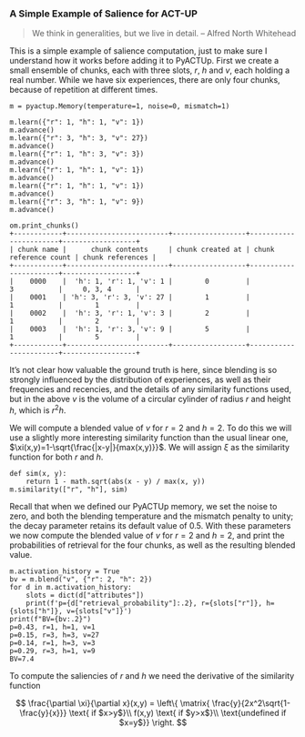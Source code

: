 ### A Simple Example of Salience for ACT-UP

> We think in generalities, but we live in detail. – Alfred North Whitehead

This is a simple example of salience computation, just to make sure I understand how it works before adding
it to PyACTUp. First we create a small ensemble of chunks, each with three slots, $r$, $h$ and $v$, each holding
a real number. While we have six experiences, there are only four chunks, because of repetition at different times.

    m = pyactup.Memory(temperature=1, noise=0, mismatch=1)

    m.learn({"r": 1, "h": 1, "v": 1})
    m.advance()
    m.learn({"r": 3, "h": 3, "v": 27})
    m.advance()
    m.learn({"r": 1, "h": 3, "v": 3})
    m.advance()
    m.learn({"r": 1, "h": 1, "v": 1})
    m.advance()
    m.learn({"r": 1, "h": 1, "v": 1})
    m.advance()
    m.learn({"r": 3, "h": 1, "v": 9})
    m.advance()

    om.print_chunks()
    +------------+-------------------------+------------------+-----------------------+------------------+
    | chunk name |      chunk contents     | chunk created at | chunk reference count | chunk references |
    +------------+-------------------------+------------------+-----------------------+------------------+
    |    0000    |  'h': 1, 'r': 1, 'v': 1 |        0         |           3           |     0, 3, 4      |
    |    0001    | 'h': 3, 'r': 3, 'v': 27 |        1         |           1           |        1         |
    |    0002    |  'h': 3, 'r': 1, 'v': 3 |        2         |           1           |        2         |
    |    0003    |  'h': 1, 'r': 3, 'v': 9 |        5         |           1           |        5         |
    +------------+-------------------------+------------------+-----------------------+------------------+

It’s not clear how valuable the ground truth is here, since blending is so strongly influenced by the
distribution of experiences, as well as their frequencies and recencies, and the details of any
similarity functions used, but in the above $v$ is the volume of a circular cylinder of radius $r$
and height $h$, which is $r^2h$.

We will compute a blended value of $v$ for $r=2$ and $h=2$. To do this we will use a slightly more
interesting similarity function than the usual linear one, $\xi(x,y)=1-\sqrt{\frac{|x-y|}{max(x,y)}}$.
We will assign $\xi$ as the similarity function for both $r$ and $h$.

    def sim(x, y):
        return 1 - math.sqrt(abs(x - y) / max(x, y))
    m.similarity(["r", "h"], sim)

Recall that when we defined our PyACTUp memory, we set the noise to zero, and both the blending temperature
and the mismatch penalty to unity; the decay parameter retains its default value of $0.5$. With these parameters
we now compute the blended value of $v$ for $r=2$ and $h=2$, and print the probabilities of retrieval for the
four chunks, as well as the resulting blended value.

    m.activation_history = True
    bv = m.blend("v", {"r": 2, "h": 2})
    for d in m.activation_history:
        slots = dict(d["attributes"])
        print(f'p={d["retrieval_probability"]:.2}, r={slots["r"]}, h={slots["h"]}, v={slots["v"]}')
    print(f"BV={bv:.2}")
    p=0.43, r=1, h=1, v=1
    p=0.15, r=3, h=3, v=27
    p=0.14, r=1, h=3, v=3
    p=0.29, r=3, h=1, v=9
    BV=7.4

To compute the saliencies of $r$ and $h$ we need the derivative of the similarity function

$$
\frac{\partial \xi}{\partial x}(x,y) = \left\{
\matrix{
\frac{y}{2x^2\sqrt{1-\frac{y}{x}}} \text{ if $x>y$}\\
f(x,y)  \text{ if $y>x$}\\
\text{undefined if $x=y$}}
\right.
$$

